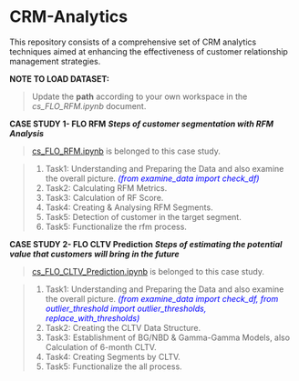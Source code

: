 # CRM-Analytics
This repository consists of a comprehensive set of CRM analytics techniques aimed at enhancing the effectiveness of customer relationship management strategies.

**NOTE TO LOAD DATASET:**
> Update the **path** according to your own workspace in the *cs_FLO_RFM.ipynb* document.

**CASE STUDY 1- FLO RFM**
***Steps of customer segmentation with RFM Analysis***

> [cs_FLO_RFM.ipynb](./workspaces/CRM-Analytics/notebook/cs_FLO_RFM.ipynb)  is belonged to this case study. 

>1. Task1: Understanding and Preparing the Data and also examine the overall picture. <span style="color:blue">*(from examine_data import check_df)*</span> 
>2. Task2: Calculating RFM Metrics. 
>3. Task3: Calculation of RF Score. 
>4. Task4: Creating & Analysing RFM Segments. 
>5. Task5: Detection of customer in the target segment. 
>6. Task5: Functionalize the rfm process. 


**CASE STUDY 2- FLO CLTV Prediction**
***Steps of estimating the potential value that customers will bring in the future***

> [cs_FLO_CLTV_Prediction.ipynb](./workspaces/CRM-Analytics/notebook/cs_FLO_CLTV_Prediction.ipynb)  is belonged to this case study. 

>1. Task1: Understanding and Preparing the Data and also examine the overall picture. <span style="color:blue">*(from examine_data import check_df, from outlier_threshold import outlier_thresholds, replace_with_thresholds)*</span> 
>2. Task2: Creating the CLTV Data Structure. 
>3. Task3: Establishment of BG/NBD & Gamma-Gamma Models, also Calculation of 6-month CLTV. 
>4. Task4: Creating Segments by CLTV. 
>5. Task5: Functionalize the all process.

